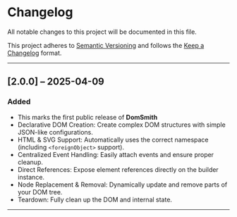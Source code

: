 # Changelog

All notable changes to this project will be documented in this file.

This project adheres to [Semantic Versioning](https://semver.org) and follows the [Keep a Changelog](https://keepachangelog.com/en/1.1.0/) format.

---

## [2.0.0] – 2025-04-09

### Added

- This marks the first public release of **DomSmith**
- Declarative DOM Creation: Create complex DOM structures with simple JSON-like configurations.
- HTML & SVG Support: Automatically uses the correct namespace (including `<foreignObject>` support).
- Centralized Event Handling: Easily attach events and ensure proper cleanup.
- Direct References: Expose element references directly on the builder instance.
- Node Replacement & Removal: Dynamically update and remove parts of your DOM tree.
- Teardown: Fully clean up the DOM and internal state.

---